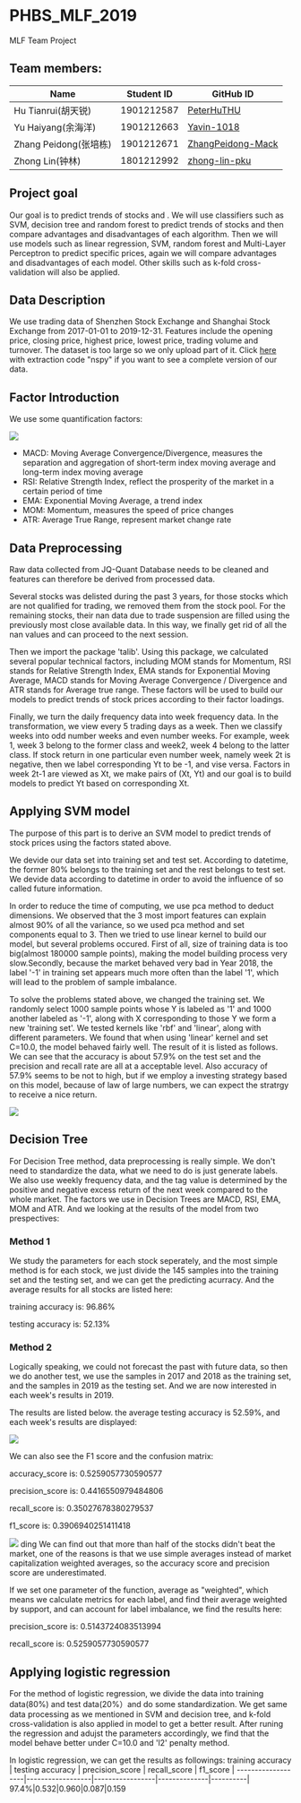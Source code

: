 # PHBS_MLF_2019
MLF Team Project

## Team members:
Name                   |     Student ID    |     GitHub ID
-----------------------|-------------------|---------------------------------
Hu Tianrui(胡天锐) | 1901212587 | [PeterHuTHU](https://github.com/PeterHuTHU)
Yu Haiyang(余海洋) | 1901212663 | [Yavin-1018](https://github.com/Yavin-1018)
Zhang Peidong(张培栋) | 1901212671 | [ZhangPeidong-Mack](https://github.com/ZhangPeidong-Mack)
Zhong Lin(钟林) | 1801212992 | [zhong-lin-pku](https://github.com/zhong-lin-pku)

## Project goal
Our goal is to predict trends of stocks and . We will use classifiers such as SVM, decision tree and random forest to predict trends of stocks and then compare advantages and disadvantages of each algorithm. Then we will use models such as linear regression, SVM, random forest and Multi-Layer Perceptron to predict specific prices, again we will compare advantages and disadvantages of each model. Other skills such as k-fold cross-validation will also be applied.

## Data Description
We use trading data of Shenzhen Stock Exchange and Shanghai Stock Exchange from 2017-01-01 to 2019-12-31. Features include the opening price, closing price, highest price, lowest price, trading volume and turnover. The dataset is too large so we only upload part of it. Click [here](https://pan.baidu.com/s/1aaYOzaOtSxtKzsZU-PMNlg) with extraction code "nspy" if you want to see a complete version of our data.


## Factor Introduction
We use some quantification factors: 

<img src='image/pic_factors.bmp' align='center'/>

* MACD: Moving Average Convergence/Divergence, measures the separation and aggregation of short-term index moving average and long-term index moving average
* RSI: Relative Strength Index, reflect the prosperity of the market in a certain period of time
* EMA: Exponential Moving Average, a trend index 
* MOM: Momentum, measures the speed of price changes
* ATR: Average True Range, represent market change rate

## Data Preprocessing
Raw data collected from JQ-Quant Database needs to be cleaned and features can therefore be derived from processed data. 

Several stocks was delisted during the past 3 years, for those stocks which are not qualified for trading, we removed them from the stock pool. For the remaining stocks, their nan data due to trade suspension are filled using the previously most close available data. In this way, we finally get rid of all the nan values and can proceed to the next session.

Then we import the package 'talib'. Using this package, we calculated several popular technical factors, including MOM stands for Momentum, RSI stands for Relative Strength Index, EMA stands for Exponential Moving Average, MACD stands for Moving Average Convergence / Divergence and ATR stands for Average true range. These factors will be used to build our models to predict trends of stock prices according to their factor loadings.

Finally, we turn the daily frequency data into week frequency data. In the transformation, we view every 5 trading days as a week. Then we classify weeks into odd number weeks and even number weeks. For example, week 1, week 3 belong to the former class and week2, week 4 belong to the latter class. If stock return in one particular even number week, namely week 2t is negative, then we label corresponding Yt to be -1, and vise versa. Factors in week 2t-1 are viewed as Xt, we make pairs of (Xt, Yt) and our goal is to build models to predict Yt based on corresponding Xt.
## Applying SVM model
The purpose of this part is to derive an SVM model to predict trends of stock prices using the factors stated above.

We devide our data set into training set and test set. According to datetime, the former 80% belongs to the training set and the rest belongs to test set. We devide data according to datetime in order to avoid the influence of so called future information.

In order to reduce the time of computing, we use pca method to deduct dimensions. We observed that the 3 most import features can explain almost 90% of all the variance, so we used pca method and set components equal to 3. 
Then we tried to use linear kernel to build our model, but several problems occured. First of all, size of training data is too big(almost 180000 sample points), making the model building process very slow.Secondly, because the market behaved very bad in Year 2018, the label '-1' in training set appears much more often than the label '1', which will lead to the problem of sample imbalance.

To solve the problems stated above, we changed the training set. We randomly select 1000 sample points whose Y is labeled as '1' and 1000 another labeled as '-1', along with X corresponding to those Y we form a new 'training set'. We tested kernels like 'rbf' and 'linear', along with different parameters. We found that when using 'linear' kernel and set C=10.0, the model behaved fairly well. The result of it is listed as follows. We can see that the accuracy is about 57.9% on the test set and the precision and recall rate are all at a acceptable level. Also accuracy of 57.9% seems to be not to high, but if we employ a investing strategy based on this model, because of law of large numbers, we can expect the stratrgy to receive a nice return.

![](https://github.com/PeterHuTHU/PHBS_MLF_2019/blob/master/3.png)

## Decision Tree
For Decision Tree method, data preprocessing is really simple. We don't need to standardize the data, what we need to do is just generate labels. We also use weekly frequency data, and the tag value is determined by the positive and negative excess return of the next week compared to the whole market. The factors we use in Decision Trees are MACD, RSI, EMA, MOM and ATR. And we looking at the results of the model from two prespectives: 
### Method 1
We study the parameters for each stock seperately, and the most simple method is for each stock, we just divide the 145 samples into the training set and the testing set, and we can get the predicting acurracy.
And the average results for all stocks are listed here: 

training accuracy is:  96.86%

testing accuracy is:  52.13%
### Method 2
Logically speaking, we could not forecast the past with future data, so then we do another test, we use the samples in 2017 and 2018 as the training set, and the samples in 2019 as the testing set. And we are now interested in each week's results in 2019. 

The results are listed below. the average testing accuracy is 52.59%, and each week's results are displayed:

![](image/pic_decision_tree.bmp)

We can also see the F1 score and the confusion matrix:

accuracy_score is: 0.5259057730590577

precision_score is:  0.4416550979484806

recall_score is:  0.35027678380279537

f1_score is:  0.3906940251411418

![](image/pic_confusion_matrix.bmp)
ding
We can find out that more than half of the stocks didn't beat the market, one of the reasons is that we use simple averages instead of market capitalization weighted averages, so the accuracy score and precision score are underestimated. 

If we set one parameter of the function, average as "weighted", which means we calculate metrics for each label, and find their average weighted by support, and can account for label imbalance, we find the results here: 

precision_score is:  0.5143724083513994

recall_score is:  0.5259057730590577

## Applying logistic regression
For the method of logistic regression, we divide the data into training data(80%) and test data(20%）and do some standardization. We get same data processing as we mentioned in SVM and decision tree, and k-fold cross-validation is also applied in model to get a better result. After runing the regression and adujst the parameters accordingly, we find that the model behave better under C=10.0 and 'l2' penalty method.

In logistic regression, we can get the results as followings:
training accuracy  | testing accuracy | precision_score | recall_score | f1_score |
-------------------|------------------|-----------------|--------------|----------|
97.4%|0.532|0.960|0.087|0.159
